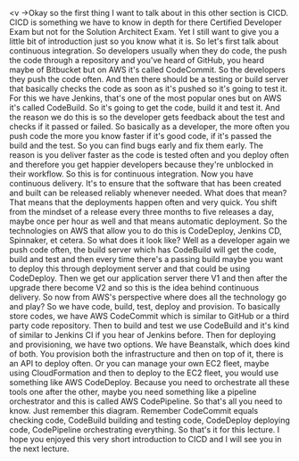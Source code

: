 
<v ->Okay so the first thing I want to talk about</v>
in this other section is CICD.
CICD is something we have to know in depth
for there Certified Developer Exam but not
for the Solution Architect Exam.
Yet I still want to give you a little bit
of introduction just so you know what it is.
So let's first talk about continuous integration.
So developers usually when they do code,
the push the code through a repository
and you've heard of GitHub, you heard maybe of Bitbucket
but on AWS it's called CodeCommit.
So the developers they push the code often.
And then there should be a testing or build server
that basically checks the code as soon as it's pushed
so it's going to test it.
For this we have Jenkins,
that's one of the most popular ones but
on AWS it's called CodeBuild.
So it's going to get the code, build it and test it.
And the reason we do this is
so the developer gets feedback about the test
and checks if it passed or failed.
So basically as a developer, the more often you push code
the more you know faster if it's good code,
if it's passed the build and the test.
So you can find bugs early and fix them early.
The reason is you deliver faster
as the code is tested often
and you deploy often and therefore
you get happier developers because
they're unblocked in their workflow.
So this is for continuous integration.
Now you have continuous delivery.
It's to ensure that the software that
has been created and built
can be released reliably whenever needed.
What does that mean?
That means that the deployments happen
often and very quick.
You shift from the mindset of
a release every three months to
five releases a day, maybe once per hour as well
and that means automatic deployment.
So the technologies on AWS that allow you to do this
is CodeDeploy, Jenkins CD, Spinnaker, et cetera.
So what does it look like?
Well as a developer again we push code often,
the build server which has CodeBuild
will get the code, build and test
and then every time there's a passing build
maybe you want to deploy this through deployment server
and that could be using CodeDeploy.
Then we get our application server
there V1 and then after the upgrade
there become V2 and so this is the idea
behind continuous delivery.
So now from AWS's perspective
where does all the technology go and play?
So we have code, build, test, deploy and provision.
To basically store codes, we have AWS CodeCommit
which is similar to GitHub or a third party code repository.
Then to build and test we use CodeBuild
and it's kind of similar to Jenkins CI
if you hear of Jenkins before.
Then for deploying and provisioning,
we have two options.
We have Beanstalk, which does kind of both.
You provision both the infrastructure
and then on top of it,
there is an API to deploy often.
Or you can manage your own EC2 fleet,
maybe using CloudFormation
and then to deploy to the EC2 fleet,
you would use something like AWS CodeDeploy.
Because you need to orchestrate
all these tools one after the other,
maybe you need something like a pipeline orchestrator
and this is called AWS CodePipeline.
So that's all you need to know.
Just remember this diagram.
Remember CodeCommit equals checking code,
CodeBuild building and testing code,
CodeDeploy deploying code,
CodePipeline orchestrating everything.
So that's it for this lecture.
I hope you enjoyed this very short introduction to CICD
and I will see you in the next lecture.